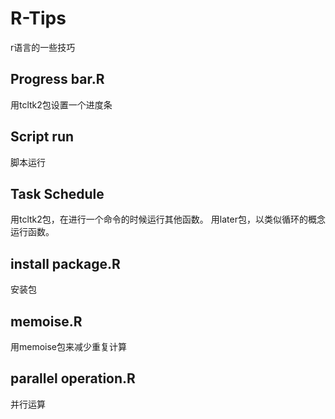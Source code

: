 # R-Tips
r语言的一些技巧

## Progress bar.R
用tcltk2包设置一个进度条

## Script run
脚本运行

## Task Schedule
用tcltk2包，在进行一个命令的时候运行其他函数。
用later包，以类似循环的概念运行函数。

## install package.R
安装包

## memoise.R
用memoise包来减少重复计算

## parallel operation.R
并行运算
